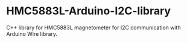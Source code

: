 # HMC5883L-Arduino-I2C-library
C++ library for HMC5883L magnetometer for I2C communication with Arduino Wire library.
